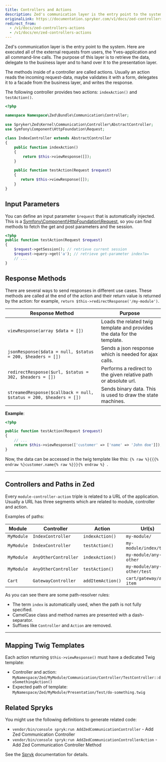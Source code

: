 ```yaml
---
title: Controllers and Actions
description: Zed's communication layer is the entry point to the system. Here are executed all of the external requests from users, the Yves-application and all command-line calls. The purpose of this layer is to retrieve the data, delegate to the business layer and to handover it to the presentation layer.
originalLink: https://documentation.spryker.com/v1/docs/zed-controllers-actions
redirect_from:
  - /v1/docs/zed-controllers-actions
  - /v1/docs/en/zed-controllers-actions
---
```


Zed's communication layer is the entry point to the system. Here are executed all of the external requests from users, the Yves-application and all command-line calls. The purpose of this layer is to retrieve the data, delegate to the business layer and to hand over it to the presentation layer.

The methods inside of a controller are called actions. Usually an action reads the incoming request-data, maybe validates it with a form, delegates it to a facade from the business layer, and writes the response.

The following controller provides two actions: `indexAction()` and `testAction()`.

```php
<?php

namespace Namespace\Zed\Bundle\Communication\Controller;
 
use Spryker\Zed\Kernel\Communication\Controller\AbstractController;
use Symfony\Component\HttpFoundation\Request;
 
class IndexController extends AbstractController
{
    public function indexAction()
    {
        return $this->viewResponse([]);
    }
 
    public function testAction(Request $request)
    {
       return $this->viewResponse([]);
    }
}
```

## Input Parameters

You can define an input parameter `$request` that is automatically injected. This is a [Symfony\Component\HttpFoundation\Request](http://api.symfony.com/2.3/Symfony/Component/HttpFoundation/Request.html), so you can find methods to fetch the get and post parameters and the session.

```php
<?php
public function testAction(Request $request)
{
    $request->getSession(); // retrieve current session
    $request->query->get('a'); // retrieve get-parameter index?a=
    // ...
}
```

## Response Methods

There are several ways to send responses in different use cases. These methods are called at the end of the action and their return value is returned by the action: for example, `return $this->redirectResponse('/my-module')`.

| Response Method | Purpose |
| --- | --- |
|  `viewResponse(array $data = [])` | Loads the related twig template and provides the data for the template. |
| `jsonResponse($data = null, $status = 200, $headers = [])` | Sends a json response which is needed for ajax calls. |
| `redirectResponse($url, $status = 302, $headers = [])` | Performs a redirect to the given relative path or absolute url. |
| `streamedResponse($callback = null, $status = 200, $headers = [])` | Sends binary data. This is used to draw the state machines. |

**Example**:
```php
<?php

public function testAction(Request $request)
{
    // ...
    return $this->viewResponse(['customer' => ['name' => 'John doe']]);
}
```

Now, the data can be accessed in the twig template like this: `{% raw %}{{{% endraw %}customer.name{% raw %}}}{% endraw %} `.

***

## Controllers and Paths in Zed

Every `module-controller-action` triple is related to a URL of the application. Usually a URL has three segments which are related to module, controller and action.

Examples of paths:

| Module | Controller | Action | Url(s) |
| --- | --- | --- | --- |
| `MyModule` | `IndexController` | `indexAction()` | `my-module/` |
| `MyModule` | `IndexController` | `testAction()` | `my-module/index/test` |
| `MyModule` | `AnyOtherController` | `indexAction()` | `my-module/any-other` |
| `MyModule` | `AnyOtherController` | `testAction()` | `my-module/any-other/test` |
| `Cart` | `GatewayController` | `addItemAction()` | `cart/gateway/add-item` |

As you can see there are some path-resolver rules:

* The term `index` is automatically used, when the path is not fully specified.
* CamelCase class and method names are presented with a dash-separator.
* Suffixes like `Controller` and `Action` are removed.

***

## Mapping Twig Templates

Each action returning `$this->viewResponse()` must have a dedicated Twig template:

* Controller and action:
`MyNamespace/Zed/MyModule/Communication/Controller/TestController::doSomethingAction()`
* Expected path of template:
`MyNamespace/Zed/MyModule/Presentation/Test/do-something.twig`

## Related Spryks

You might use the following definitions to generate related code:

* `vendor/bin/console spryk:run AddZedCommunicationController` - Add Zed Communication Controller
* `vendor/bin/console spryk:run AddZedCommunicationControllerAction` - Add Zed Communication Controller Method

See the [Spryk](https://documentation.spryker.com/v1/docs/spryk-201903) documentation for details.
